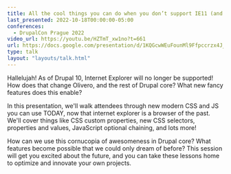 ```yaml
---
title: All the cool things you can do when you don’t support IE11 (and how we can use these in Drupal core)
last_presented: 2022-10-18T00:00:00-05:00
conferences:
  - DrupalCon Prague 2022
video_url: https://youtu.be/HZTmT_xw1no?t=661
url: https://docs.google.com/presentation/d/1KQGcwWEuFounMl9Ffpccrzx4J_szw6zNZYQCwKWCAc0
type: talk
layout: "layouts/talk.html"
---
```

Hallelujah! As of Drupal 10, Internet Explorer will no longer be supported! How does that change Olivero, and the rest of Drupal core? What new fancy features does this enable?

In this presentation, we'll walk attendees through new modern CSS and JS you can use TODAY, now that internet explorer is a browser of the past. We'll cover things like CSS custom properties, new CSS selectors, properties and values, JavaScript optional chaining, and lots more!

How can we use this cornucopia of awesomeness in Drupal core? What features become possible that we could only dream of before? This session will get you excited about the future, and you can take these lessons home to optimize and innovate your own projects.
